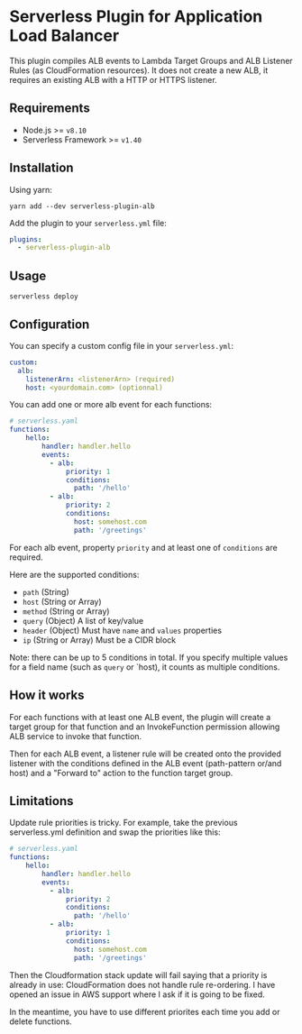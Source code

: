 # Serverless Plugin for Application Load Balancer

This plugin compiles ALB events to Lambda Target Groups and ALB Listener Rules (as CloudFormation resources). 
It does not create a new ALB, it requires an existing ALB with a HTTP or HTTPS listener.

## Requirements

* Node.js >= `v8.10`
* Serverless Framework >= `v1.40`

## Installation

Using yarn:
```
yarn add --dev serverless-plugin-alb
```

Add the plugin to your `serverless.yml` file:
```yaml
plugins:
  - serverless-plugin-alb
```

## Usage

`serverless deploy`

## Configuration

You can specify a custom config file in your `serverless.yml`:
```yaml
custom:
  alb:
    listenerArn: <listenerArn> (required)
    host: <yourdomain.com> (optionnal)
```

You can add one or more alb event for each functions:
```yaml
# serverless.yaml
functions:
    hello:
        handler: handler.hello
        events:
          - alb:
              priority: 1
              conditions:
                path: '/hello'
          - alb:
              priority: 2
              conditions:
                host: somehost.com
                path: '/greetings'
```
For each alb event, property `priority` and at least one of `conditions` are required.

Here are the supported conditions:
* `path` (String)
* `host` (String or Array)
* `method` (String or Array)
* `query` (Object) A list of key/value 
* `header` (Object) Must have `name` and `values` properties
* `ip` (String or Array) Must be a CIDR block

Note: there can be up to 5 conditions in total. If you specify multiple values for a field name (such as `query` or `host), it counts as multiple conditions.

## How it works

For each functions with at least one ALB event, the plugin will create a target group for that function
and an InvokeFunction permission allowing ALB service to invoke that function.

Then for each ALB event, a listener rule will be created onto the provided listener with the conditions defined
in the ALB event (path-pattern or/and host) and a "Forward to" action to the function target group.

## Limitations

Update rule priorities is tricky.
For example, take the previous serverless.yml definition and swap the priorities like this: 

```yaml
# serverless.yaml
functions:
    hello:
        handler: handler.hello
        events:
          - alb:
              priority: 2
              conditions:
                path: '/hello'
          - alb:
              priority: 1
              conditions:
                host: somehost.com
                path: '/greetings'
```
Then the Cloudformation stack update will fail saying that a priority is already in use: CloudFormation does not
handle rule re-ordering. I have opened an issue in AWS support where I ask if it is going to be fixed.

In the meantime, you have to use different priorites each time you add or delete functions. 